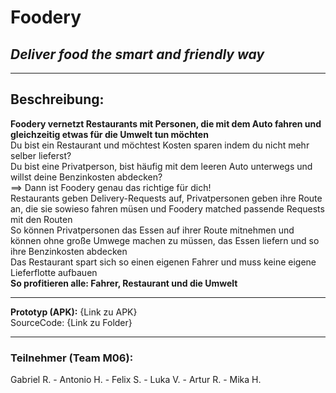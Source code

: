 # **Foodery**
## *Deliver food the smart and friendly way*
***
## Beschreibung:
**Foodery vernetzt Restaurants mit Personen, die mit dem Auto fahren und gleichzeitig etwas für die Umwelt tun möchten**\
Du bist ein Restaurant und möchtest Kosten sparen indem du nicht mehr selber lieferst?\
Du bist eine Privatperson, bist häufig mit dem leeren Auto unterwegs und willst deine Benzinkosten abdecken?\
==> Dann ist Foodery genau das richtige für dich!\
Restaurants geben Delivery-Requests auf, Privatpersonen geben ihre Route an, die sie sowieso fahren müsen und Foodery matched passende Requests mit den Routen\
So können Privatpersonen das Essen auf ihrer Route mitnehmen und können ohne große Umwege machen zu müssen, das Essen liefern und so ihre Benzinkosten abdecken\
Das Restaurant spart sich so einen eigenen Fahrer und muss keine eigene Lieferflotte aufbauen\
**So profitieren alle: Fahrer, Restaurant und die Umwelt**
***
**Prototyp (APK):** {Link zu APK}\
SourceCode: {Link zu Folder}

***
### Teilnehmer (Team M06):
Gabriel R. - Antonio H. - Felix S. - Luka V. - Artur R. - Mika H.
